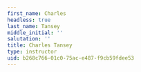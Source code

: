 ```yaml
---
first_name: Charles
headless: true
last_name: Tansey
middle_initial: ''
salutation: ''
title: Charles Tansey
type: instructor
uid: b268c766-01c0-75ac-e487-f9cb59fdee53
---
```

